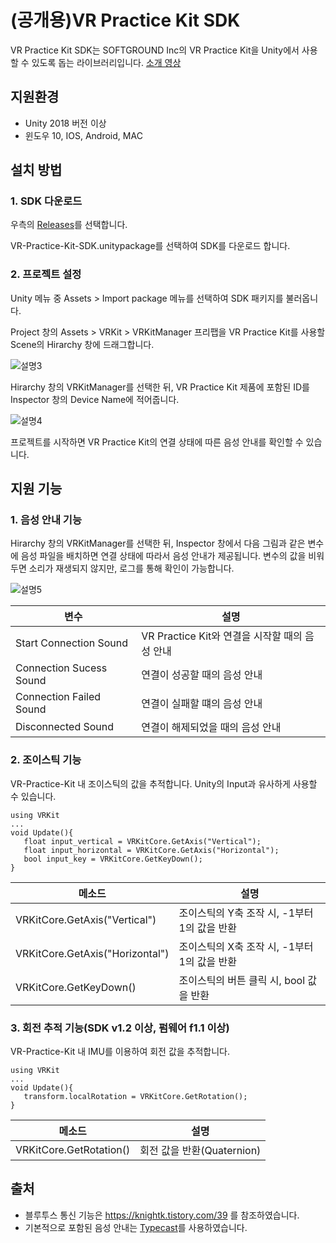 # (공개용)VR Practice Kit SDK

VR Practice Kit SDK는 SOFTGROUND Inc의 VR Practice Kit을 Unity에서 사용할 수 있도록 돕는 라이브러리입니다.
[소개 영상](https://youtu.be/tLk9TbHquNY)
## 지원환경
* Unity 2018 버전 이상
* 윈도우 10, IOS, Android, MAC

## 설치 방법

### 1. SDK 다운로드
우측의 [Releases](https://github.com/sgkim6326/VR-Practice-Kit-SDK/releases)를 선택합니다.

VR-Practice-Kit-SDK.unitypackage를 선택하여 SDK를 다운로드 합니다.

### 2. 프로젝트 설정
Unity 메뉴 중 Assets > Import package 메뉴를 선택하여 SDK 패키지를 불러옵니다.

Project 창의 Assets > VRKit > VRKitManager 프리팹을 VR Practice Kit를 사용할 Scene의 Hirarchy 창에 드래그합니다.

![설명3](https://user-images.githubusercontent.com/48825287/105768227-6db5c580-5f9f-11eb-965b-c32caa7b3497.png)


Hirarchy 창의 VRKitManager를 선택한 뒤, VR Practice Kit 제품에 포함된 ID를 Inspector 창의 Device Name에 적어줍니다.

![설명4](https://user-images.githubusercontent.com/48825287/105768770-3693e400-5fa0-11eb-83b4-869a3186d4db.png)


프로젝트를 시작하면 VR Practice Kit의 연결 상태에 따른 음성 안내를 확인할 수 있습니다.

## 지원 기능

### 1. 음성 안내 기능
Hirarchy 창의 VRKitManager를 선택한 뒤, Inspector 창에서 다음 그림과 같은 변수에 음성 파일을 배치하면 연결 상태에 따라서 음성 안내가 제공됩니다.
변수의 값을 비워두면 소리가 재생되지 않지만, 로그를 통해 확인이 가능합니다.

![설명5](https://user-images.githubusercontent.com/48825287/105769268-ee28f600-5fa0-11eb-9a38-fb741eeb4dfe.png) 


|변수|설명|
|------|---|
|Start Connection Sound|VR Practice Kit와 연결을 시작할 때의 음성 안내|
|Connection Sucess Sound|연결이 성공할 때의 음성 안내|
|Connection Failed Sound|연결이 실패할 떄의 음성 안내|
|Disconnected Sound|연결이 해제되었을 때의 음성 안내|

### 2. 조이스틱 기능
VR-Practice-Kit 내 조이스틱의 값을 추적합니다.
Unity의 Input과 유사하게 사용할 수 있습니다.
```
using VRKit
...
void Update(){
   float input_vertical = VRKitCore.GetAxis("Vertical");
   float input_horizontal = VRKitCore.GetAxis("Horizontal");
   bool input_key = VRKitCore.GetKeyDown();
}
```
|메소드|설명|
|------|---|
|VRKitCore.GetAxis("Vertical")|조이스틱의 Y축 조작 시, -1부터 1의 값을 반환|
|VRKitCore.GetAxis("Horizontal")|조이스틱의 X축 조작 시, -1부터 1의 값을 반환|
|VRKitCore.GetKeyDown()|조이스틱의 버튼 클릭 시, bool 값을 반환|
### 3. 회전 추적 기능(SDK v1.2 이상, 펌웨어 f1.1 이상)
VR-Practice-Kit 내 IMU를 이용하여 회전 값을 추적합니다.
```
using VRKit
...
void Update(){
   transform.localRotation = VRKitCore.GetRotation();
}
```
|메소드|설명|
|------|---|
|VRKitCore.GetRotation()|회전 값을 반환(Quaternion)|

## 출처
* 블루투스 통신 기능은 https://knightk.tistory.com/39 를 참조하였습니다.
* 기본적으로 포함된 음성 안내는 [Typecast](https://typecast.ai/)를 사용하였습니다.
